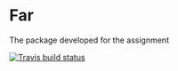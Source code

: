 # Far
The package developed for the assignment

<!-- badges: start -->
  [![Travis build status](https://travis-ci.com/AyeshaPerera/Far.svg?branch=master)](https://travis-ci.com/AyeshaPerera/Far)
  <!-- badges: end -->
